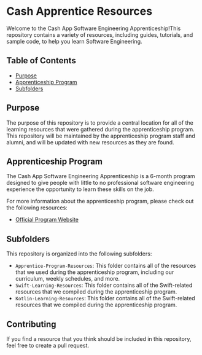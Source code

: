 # Cash Apprentice Resources

Welcome to the Cash App Software Engineering Apprenticeship!This repository contains a variety of resources, including guides, tutorials, and sample code, to help you learn Software Engineering.

## Table of Contents

* [Purpose](#purpose)
* [Apprenticeship Program](#apprenticeship-program)
* [Subfolders](#subfolders)

## Purpose

The purpose of this repository is to provide a central location for all of the learning resources that were gathered during the apprenticeship program. This repository will be maintained by the apprenticeship program staff and alumni, and will be updated with new resources as they are found. 

## Apprenticeship Program

The Cash App Software Engineering Apprenticeship is a 6-month program designed to give people with little to no professional software engineering experience the opportunity to learn these skills on the job. 

For more information about the apprenticeship program, please check out the following resources:

- [Official Program Website](https://my.sqprod.co/resources/the-cash-engineering-apprentice-program)

## Subfolders

This repository is organized into the following subfolders:

- `Apprentice-Program-Resources`: This folder contains all of the resources that we used during the apprenticeship program, including our curriculum, weekly schedules, and more.
- `Swift-Learning-Resources`: This folder contains all of the Swift-related resources that we compiled during the apprenticeship program.
- `Kotlin-Learning-Resources`: This folder contains all of the Swift-related resources that we compiled during the apprenticeship program.

## Contributing

If you find a resource that you think should be included in this repository, feel free to create a pull request.
